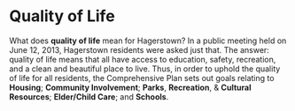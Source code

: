 # Quality of Life

What does **quality of life** mean for Hagerstown?  In a public meeting held on June 12, 2013, Hagerstown residents were asked just that.  The answer: quality of life means that all have access to education, safety, recreation, and a clean and beautiful place to live.  Thus, in order to uphold the quality of life for all residents, the Comprehensive Plan sets out goals relating to **Housing**; **Community Involvement**; **Parks**, **Recreation**, & **Cultural Resources**; **Elder/Child Care**; and **Schools**.
